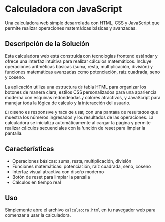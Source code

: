 # Calculadora con JavaScript

Una calculadora web simple desarrollada con HTML, CSS y JavaScript que permite realizar operaciones matemáticas básicas y avanzadas.

## Descripción de la Solución

Esta calculadora web está construida con tecnologías frontend estándar y ofrece una interfaz intuitiva para realizar cálculos matemáticos. Incluye operaciones aritméticas básicas (suma, resta, multiplicación, división) y funciones matemáticas avanzadas como potenciación, raíz cuadrada, seno y coseno.

La aplicación utiliza una estructura de tabla HTML para organizar los botones de manera clara, estilos CSS personalizados para una apariencia moderna con esquinas redondeadas y colores atractivos, y JavaScript para manejar toda la lógica de cálculo y la interacción del usuario.

El diseño es responsive y fácil de usar, con una pantalla de resultados que muestra los números ingresados y los resultados de las operaciones. La calculadora se inicializa automáticamente al cargar la página y permite realizar cálculos secuenciales con la función de reset para limpiar la pantalla.

## Características

- Operaciones básicas: suma, resta, multiplicación, división
- Funciones matemáticas: potenciación, raíz cuadrada, seno, coseno
- Interfaz visual atractiva con diseño moderno
- Botón de reset para limpiar la pantalla
- Cálculos en tiempo real

## Uso

Simplemente abre el archivo `calculadora.html` en tu navegador web para comenzar a usar la calculadora.
